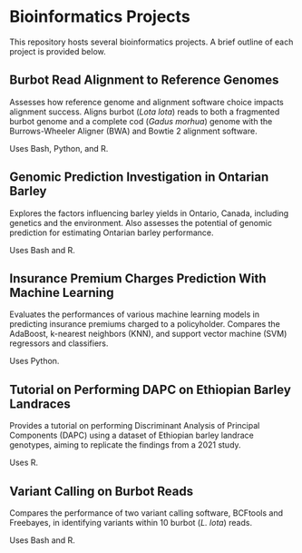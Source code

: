 # Bioinformatics Projects

This repository hosts several bioinformatics projects. A brief outline of each project is provided below.

## Burbot Read Alignment to Reference Genomes

Assesses how reference genome and alignment software choice impacts alignment success. Aligns burbot (<em>Lota lota</em>) reads to both a fragmented burbot genome and a complete cod (<em>Gadus morhua</em>) genome with the Burrows-Wheeler Aligner (BWA) and Bowtie 2 alignment software.

Uses Bash, Python, and R.

## Genomic Prediction Investigation in Ontarian Barley

Explores the factors influencing barley yields in Ontario, Canada, including genetics and the environment. Also assesses the potential of genomic prediction for estimating Ontarian barley performance.

Uses Bash and R.

## Insurance Premium Charges Prediction With Machine Learning

Evaluates the performances of various machine learning models in predicting insurance premiums charged to a policyholder. Compares the AdaBoost, k-nearest neighbors (KNN), and support vector machine (SVM) regressors and classifiers.

Uses Python.

## Tutorial on Performing DAPC on Ethiopian Barley Landraces

Provides a tutorial on performing Discriminant Analysis of Principal Components (DAPC) using a dataset of Ethiopian barley landrace genotypes, aiming to replicate the findings from a 2021 study.

Uses R.

## Variant Calling on Burbot Reads

Compares the performance of two variant calling software, BCFtools and Freebayes, in identifying variants within 10 burbot (<em>L. lota</em>) reads.

Uses Bash and R.